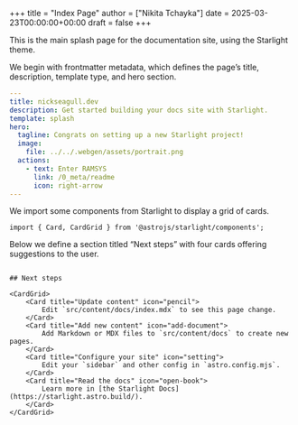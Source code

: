 +++
title = "Index Page"
author = ["Nikita Tchayka"]
date = 2025-03-23T00:00:00+00:00
draft = false
+++

This is the main splash page for the documentation site, using the Starlight theme.

We begin with frontmatter metadata, which defines the page’s title, description, template type, and hero section.

```yaml
---
title: nickseagull.dev
description: Get started building your docs site with Starlight.
template: splash
hero:
  tagline: Congrats on setting up a new Starlight project!
  image:
    file: ../../.webgen/assets/portrait.png
  actions:
    - text: Enter RAMSYS
      link: /0_meta/readme
      icon: right-arrow
---
```

We import some components from Starlight to display a grid of cards.

```mdx
import { Card, CardGrid } from '@astrojs/starlight/components';
```

Below we define a section titled “Next steps” with four cards offering suggestions to the user.

```mdx

## Next steps

<CardGrid>
	<Card title="Update content" icon="pencil">
		Edit `src/content/docs/index.mdx` to see this page change.
	</Card>
	<Card title="Add new content" icon="add-document">
		Add Markdown or MDX files to `src/content/docs` to create new pages.
	</Card>
	<Card title="Configure your site" icon="setting">
		Edit your `sidebar` and other config in `astro.config.mjs`.
	</Card>
	<Card title="Read the docs" icon="open-book">
		Learn more in [the Starlight Docs](https://starlight.astro.build/).
	</Card>
</CardGrid>
```

